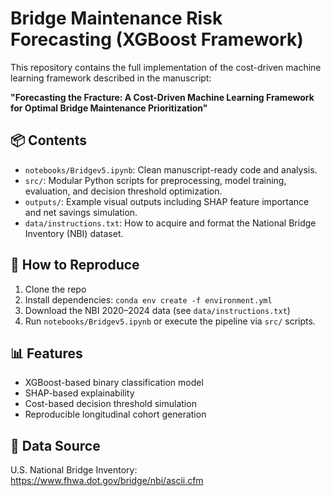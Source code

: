 # Bridge Maintenance Risk Forecasting (XGBoost Framework)

This repository contains the full implementation of the cost-driven machine learning framework described in the manuscript:

**"Forecasting the Fracture: A Cost-Driven Machine Learning Framework for Optimal Bridge Maintenance Prioritization"**

## 📦 Contents

- `notebooks/Bridgev5.ipynb`: Clean manuscript-ready code and analysis.
- `src/`: Modular Python scripts for preprocessing, model training, evaluation, and decision threshold optimization.
- `outputs/`: Example visual outputs including SHAP feature importance and net savings simulation.
- `data/instructions.txt`: How to acquire and format the National Bridge Inventory (NBI) dataset.

## 🚀 How to Reproduce

1. Clone the repo
2. Install dependencies: `conda env create -f environment.yml`
3. Download the NBI 2020–2024 data (see `data/instructions.txt`)
4. Run `notebooks/Bridgev5.ipynb` or execute the pipeline via `src/` scripts.

## 📊 Features

- XGBoost-based binary classification model
- SHAP-based explainability
- Cost-based decision threshold simulation
- Reproducible longitudinal cohort generation

## 📂 Data Source

U.S. National Bridge Inventory: https://www.fhwa.dot.gov/bridge/nbi/ascii.cfm
